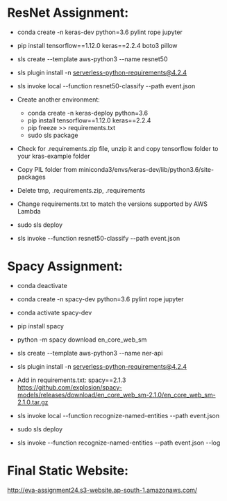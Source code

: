 # ResNet Assignment:

- conda create -n keras-dev python=3.6 pylint rope jupyter
- pip install tensorflow==1.12.0 keras==2.2.4 boto3 pillow

- sls create --template aws-python3 --name resnet50

- sls plugin install -n serverless-python-requirements@4.2.4

- sls invoke local --function resnet50-classify --path event.json
- Create another environment:
  - conda create -n keras-deploy python=3.6
  - pip install tensorflow==1.12.0 keras==2.2.4
  - pip freeze >> requirements.txt
  - sudo sls package

- Check for .requirements.zip file, unzip it and copy tensorflow folder to your kras-example folder

- Copy PIL folder from miniconda3/envs/keras-dev/lib/python3.6/site-packages

- Delete tmp, .requirements.zip, .requirements

- Change requirements.txt to match the versions supported by AWS Lambda

- 
  sudo sls deploy

- sls invoke --function resnet50-classify --path event.json




# Spacy Assignment:

- conda deactivate
- conda create -n spacy-dev python=3.6 pylint rope jupyter

- conda activate spacy-dev

- pip install spacy

- python -m spacy download en_core_web_sm

- sls create --template aws-python3 --name ner-api

- sls plugin install -n serverless-python-requirements@4.2.4


- Add in requirements.txt:
  spacy==2.1.3
  https://github.com/explosion/spacy-models/releases/download/en_core_web_sm-2.1.0/en_core_web_sm-2.1.0.tar.gz

- sls invoke local --function recognize-named-entities --path event.json

- sudo sls deploy

- sls invoke --function recognize-named-entities --path event.json --log



# Final Static Website:


http://eva-assignment24.s3-website.ap-south-1.amazonaws.com/
